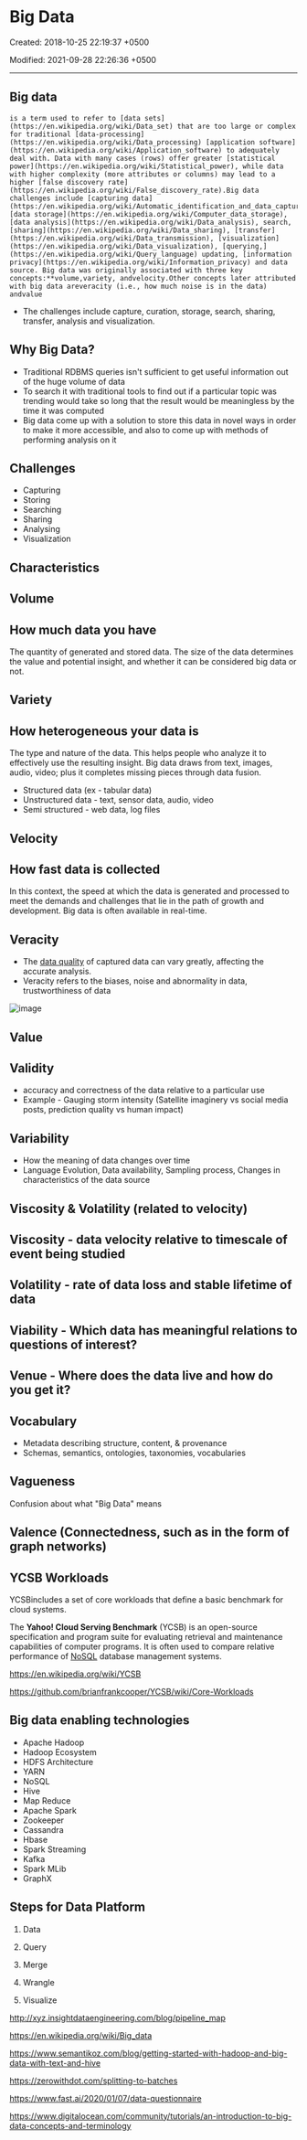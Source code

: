 # Big Data

Created: 2018-10-25 22:19:37 +0500

Modified: 2021-09-28 22:26:36 +0500

---

## Big data

    is a term used to refer to [data sets](https://en.wikipedia.org/wiki/Data_set) that are too large or complex for traditional [data-processing](https://en.wikipedia.org/wiki/Data_processing) [application software](https://en.wikipedia.org/wiki/Application_software) to adequately deal with. Data with many cases (rows) offer greater [statistical power](https://en.wikipedia.org/wiki/Statistical_power), while data with higher complexity (more attributes or columns) may lead to a higher [false discovery rate](https://en.wikipedia.org/wiki/False_discovery_rate).Big data challenges include [capturing data](https://en.wikipedia.org/wiki/Automatic_identification_and_data_capture), [data storage](https://en.wikipedia.org/wiki/Computer_data_storage), [data analysis](https://en.wikipedia.org/wiki/Data_analysis), search, [sharing](https://en.wikipedia.org/wiki/Data_sharing), [transfer](https://en.wikipedia.org/wiki/Data_transmission), [visualization](https://en.wikipedia.org/wiki/Data_visualization), [querying,](https://en.wikipedia.org/wiki/Query_language) updating, [information privacy](https://en.wikipedia.org/wiki/Information_privacy) and data source. Big data was originally associated with three key concepts:**volume,variety, andvelocity.Other concepts later attributed with big data areveracity (i.e., how much noise is in the data) andvalue

- The challenges include capture, curation, storage, search, sharing, transfer, analysis and visualization.

## Why Big Data?

- Traditional RDBMS queries isn't sufficient to get useful information out of the huge volume of data
- To search it with traditional tools to find out if a particular topic was trending would take so long that the result would be meaningless by the time it was computed
- Big data come up with a solution to store this data in novel ways in order to make it more accessible, and also to come up with methods of performing analysis on it

## Challenges

- Capturing
- Storing
- Searching
- Sharing
- Analysing
- Visualization

## Characteristics

## Volume

## How much data you have

The quantity of generated and stored data. The size of the data determines the value and potential insight, and whether it can be considered big data or not.

## Variety

## How heterogeneous your data is

The type and nature of the data. This helps people who analyze it to effectively use the resulting insight. Big data draws from text, images, audio, video; plus it completes missing pieces through data fusion.

- Structured data (ex - tabular data)
- Unstructured data - text, sensor data, audio, video
- Semi structured - web data, log files

## Velocity

## How fast data is collected

In this context, the speed at which the data is generated and processed to meet the demands and challenges that lie in the path of growth and development. Big data is often available in real-time.

## Veracity

- The [data quality](https://en.wikipedia.org/wiki/Data_quality) of captured data can vary greatly, affecting the accurate analysis.
- Veracity refers to the biases, noise and abnormality in data, trustworthiness of data

![image](media/Big-Data-image1.png)

## Value

## Validity

- accuracy and correctness of the data relative to a particular use
- Example - Gauging storm intensity (Satellite imaginery vs social media posts, prediction quality vs human impact)

## Variability

- How the meaning of data changes over time
- Language Evolution, Data availability, Sampling process, Changes in characteristics of the data source

## Viscosity & Volatility (related to velocity)

## Viscosity - data velocity relative to timescale of event being studied

## Volatility - rate of data loss and stable lifetime of data

## Viability - Which data has meaningful relations to questions of interest?

## Venue - Where does the data live and how do you get it?

## Vocabulary

- Metadata describing structure, content, & provenance
- Schemas, semantics, ontologies, taxonomies, vocabularies

## Vagueness

Confusion about what "Big Data" means

## Valence (Connectedness, such as in the form of graph networks)

## YCSB Workloads

YCSBincludes a set of core workloads that define a basic benchmark for cloud systems.

The **Yahoo! Cloud Serving Benchmark** (YCSB) is an open-source specification and program suite for evaluating retrieval and maintenance capabilities of computer programs. It is often used to compare relative performance of [NoSQL](https://en.wikipedia.org/wiki/NoSQL) database management systems.

<https://en.wikipedia.org/wiki/YCSB>

<https://github.com/brianfrankcooper/YCSB/wiki/Core-Workloads>

## Big data enabling technologies

- Apache Hadoop
- Hadoop Ecosystem
- HDFS Architecture
- YARN
- NoSQL
- Hive
- Map Reduce
- Apache Spark
- Zookeeper
- Cassandra
- Hbase
- Spark Streaming
- Kafka
- Spark MLib
- GraphX

## Steps for Data Platform

1. Data

2. Query

3. Merge

4. Wrangle

5. Visualize

<http://xyz.insightdataengineering.com/blog/pipeline_map>

<https://en.wikipedia.org/wiki/Big_data>

<https://www.semantikoz.com/blog/getting-started-with-hadoop-and-big-data-with-text-and-hive>

<https://zerowithdot.com/splitting-to-batches>

<https://www.fast.ai/2020/01/07/data-questionnaire>

<https://www.digitalocean.com/community/tutorials/an-introduction-to-big-data-concepts-and-terminology>
